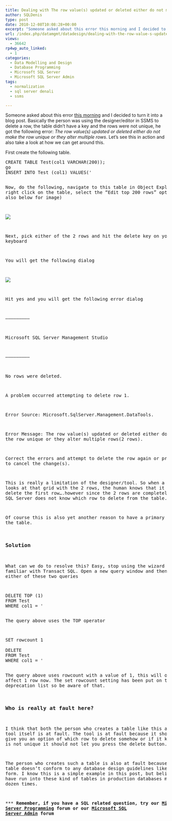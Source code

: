 ```yaml
---
title: Dealing with The row value(s) updated or deleted either do not make the row unique or they alter multiple rows errors
author: SQLDenis
type: post
date: 2010-12-08T10:08:28+00:00
excerpt: "Someone asked about this error this morning and I decided to turn it into a blog post. Basically the person was using the designer/editor in SSMS to delete a row, the table didn't have a key and the rows were not unique, he got the following error: The&hellip;"
url: /index.php/datamgmt/datadesign/dealing-with-the-row-value-s-updated-or/
views:
  - 36642
rp4wp_auto_linked:
  - 1
categories:
  - Data Modelling and Design
  - Database Programming
  - Microsoft SQL Server
  - Microsoft SQL Server Admin
tags:
  - normalization
  - sql server denali
  - ssms

---
```

Someone asked about this error [this morning][1] and I decided to turn it into a blog post. Basically the person was using the designer/editor in SSMS to delete a row, the table didn&#8217;t have a key and the rows were not unique, he got the following error: _The row value(s) updated or deleted either do not make the row unique or they alter multiple rows_. Let&#8217;s see this in action and also take a look at how we can get around this.

First create the following table.

<pre>CREATE TABLE Test(col1 VARCHAR(200));
go
INSERT INTO Test (col1) VALUES('<ccc&gt;ddd</ccc&gt;')
INSERT INTO Test (col1) VALUES('<ccc&gt;ddd</ccc&gt;')</pre>

Now, do the following, navigate to this table in Object Explorer, right click on the table, select the &#8220;Edit top 200 rows&#8221; option (see also below for image)

![][2]

Next, pick either of the 2 rows and hit the delete key on your keyboard
  
You will get the following dialog
  
![][3]

Hit yes and you will get the following error dialog

&#8212;&#8212;&#8212;&#8212;&#8212;&#8212;&#8212;&#8212;&#8212;
  
Microsoft SQL Server Management Studio
  
&#8212;&#8212;&#8212;&#8212;&#8212;&#8212;&#8212;&#8212;&#8212;
  
No rows were deleted.

A problem occurred attempting to delete row 1.
  
Error Source: Microsoft.SqlServer.Management.DataTools.
  
Error Message: The row value(s) updated or deleted either do not make the row unique or they alter multiple rows(2 rows).

Correct the errors and attempt to delete the row again or press ESC to cancel the change(s).

This is really a limitation of the designer/tool. So when a human looks at that grid with the 2 rows, the human knows that it wants to delete the first row&#8230;.however since the 2 rows are completely identical SQL Server does not know which row to delete from the table.

Of course this is also yet another reason to have a primary key on the table.

### Solution

What can we do to resolve this? Easy, stop using the wizard and get familiar with Transact SQL. Open a new query window and then you can use either of these two queries

<pre>DELETE TOP (1)
FROM Test
WHERE col1 = '<ccc&gt;ddd</ccc&gt;'</pre>

The query above uses the TOP operator

<pre>SET rowcount 1
   
DELETE
FROM Test
WHERE col1 = '<ccc&gt;ddd</ccc&gt;'
   
SET rowcount 0</pre>

The query above uses rowcount with a value of 1, this will only affect 1 row now. The set rowcount setting has been put on the deprecation list so be aware of that.

### Who is really at fault here?

I think that both the person who creates a table like this and the tool itself is at fault. The tool is at fault because it should either give you an option of which row to delete somehow or if it knows that it is not unique it should not let you press the delete button.

The person who creates such a table is also at fault because this table doesn&#8217;t conform to any database design guidelines like normal form. I know this is a simple example in this post, but believe me I have run into these kind of tables in production databases more than a dozen times. 

\*** **Remember, if you have a SQL related question, try our [Microsoft SQL Server Programming][4] forum or our [Microsoft SQL Server Admin][5] forum**<ins></ins>

 [1]: http://stackoverflow.com/questions/4386592/why-cannot-i-delete-edit-a-row-with-xml-value-in-ssms
 [2]: /wp-content/uploads/blogs/DataMgmt/200rows.png ""
 [3]: /wp-content/uploads/blogs/DataMgmt//delete.png ""
 [4]: http://forum.lessthandot.com/viewforum.php?f=17
 [5]: http://forum.lessthandot.com/viewforum.php?f=22